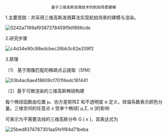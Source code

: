                        基于三维高斯泼溅技术的航拍场景建模

1.主要思路：并采用三维高斯泼溅算法实现航拍场景的建模与渲染。

![0242a7169af9387278459f9df866cde](https://github.com/user-attachments/assets/d0dedba8-ad1a-4545-86d4-b568f036f6cb)


2.研究步骤

![c4d34e90c88edcbec26bb3c62e209f2](https://github.com/user-attachments/assets/f55f2487-3abc-4041-ba4d-ba3d655ccf4b)

3.原理

（1） 基于图像匹配的稀疏点云提取（SfM）

![03b4ac6ae418609cf701f4edc161441](https://github.com/user-attachments/assets/f37350db-e9fc-4d86-b252-4d20a1c29113)



（2）基于可微渲染的三维高斯椭球构建

每个椭球函数由位置 μ、协方差矩阵Σ 和不透明度 α 定义，球谐系数表示颜色分量。三维空间的任意点 x 受单个椭球[ μ,Σ, α ]的影响

可表示为不需要法线的三维高斯分布 G ( x )，其表达式为

![25bed8374787301aa5fe1f84d71beba](https://github.com/user-attachments/assets/1ed2fe5f-5673-466e-9be6-1efeec15312e)


